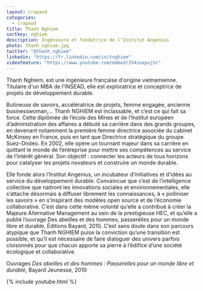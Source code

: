 ```yaml
---
layout: crapaud
categories:
  - crapaud
title: Thanh Nghiem 
sortkey: nghiem
description: Ingénieure et fondatrice de l’Institut Angenius
photo: thanh_nghiem.jpg
twitter: "@thanh_nghiem"
linkedin: "https://fr.linkedin.com/in/tnghiem"
videofeature: "https://www.youtube.com/embed/ZV4zuepujSc" 
---
```



Thanh Nghiem, est une ingénieure française d'origine vietnamienne. Titulaire d'un MBA de l'INSEAD, elle est exploratrice et conceptrice de projets de développement durable.


Butineuse de savoirs, accélératrice de projets, femme engagée, ancienne businesswoman,… Thanh NGHIEM est inclassable, et c’est ce qui fait sa force. Cette diplômée de l’école des Mines et de l’Institut européen d’administration des affaires a débuté sa carrière dans des grands groupes, en devenant notamment la première femme directrice associée du cabinet McKinsey en France, puis en tant que Directrice stratégique du groupe Suez-Ondeo. En 2002, elle opère un tournant majeur dans sa carrière en quittant le monde de l’entreprise pour mettre ses compétences au service de l’intérêt général. Son objectif : connecter les acteurs de tous horizons pour catalyser les projets novateurs et construire un monde durable.

Elle fonde alors l’Institut Angenius, un incubateur d’initiatives et d’idées au service du développement durable. Convaincue que c’est de l’intelligence collective que naitront les innovations sociales et environnementales, elle s’attache désormais à diffuser librement les connaissances, à « polliniser les savoirs » en s’inspirant des modèles open source et de l’économie collaborative. C’est dans cette même volonté qu’elle a contribué à créer la Majeure Alternative Management au sein de la prestigieuse HEC, et qu’elle a publié l’ouvrage Des abeilles et des hommes, passerelles pour un monde libre et durable, Éditions Bayard, 2010. C’est sans doute dans son parcours atypique que Thanh NGHIEM puise la conviction qu’une transition est possible, et qu’il est nécessaire de faire dialoguer des univers parfois cloisonnés pour que chacun apporte sa pierre à l’édifice d’une société écologique et collaborative.

Ouvrages
*Des abeilles et des hommes : Passerelles pour un monde libre et durable,* Bayard Jeunesse, 2010


{% include youtube.html %}
